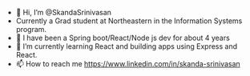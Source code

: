 - 👋 Hi, I’m @SkandaSrinivasan
- Currently a Grad student at Northeastern in the Information Systems program.
- 👀 I have been a Spring boot/React/Node js dev for about 4 years
- 🌱 I’m currently learning React and building apps using Express and React.
- 📫 How to reach me https://www.linkedin.com/in/skanda-srinivasan

<!---
SkandaSrinivasan/SkandaSrinivasan is a ✨ special ✨ repository because its `README.md` (this file) appears on your GitHub profile.
You can click the Preview link to take a look at your changes.
--->

